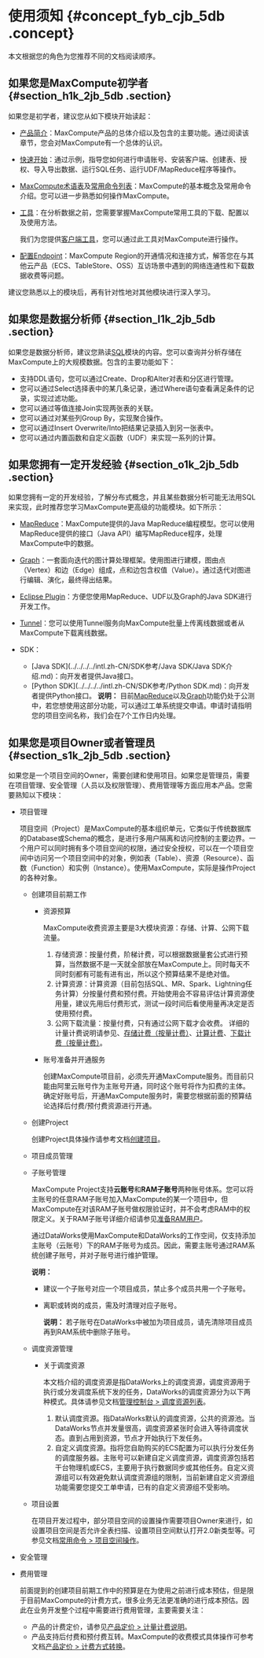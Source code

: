 # 使用须知 {#concept_fyb_cjb_5db .concept}

本文根据您的角色为您推荐不同的文档阅读顺序。

## 如果您是MaxCompute初学者 {#section_h1k_2jb_5db .section}

如果您是初学者，建议您从如下模块开始读起：

-   [产品简介](intl.zh-CN/产品简介/什么是MaxCompute.md)：MaxCompute产品的总体介绍以及包含的主要功能。通过阅读该章节，您会对MaxCompute有一个总体的认识。
-   [快速开始](../../../../intl.zh-CN/准备工作/安装并配置客户端.md)：通过示例，指导您如何进行申请账号、安装客户端、创建表、授权、导入导出数据、运行SQL任务、运行UDF/MapReduce程序等操作。
-   [MaxCompute术语表](intl.zh-CN/产品简介/基本概念/MaxCompute术语表.md#)及[常用命令列表](../../../../intl.zh-CN/开发/常用命令/常用命令列表.md#)：MaxCompute的基本概念及常用命令介绍。您可以进一步熟悉如何操作MaxCompute。
-   [工具](../../../../intl.zh-CN/工具及下载/客户端.md)：在分析数据之前，您需要掌握MaxCompute常用工具的下载、配置以及使用方法。

    我们为您提供[客户端工具](../../../../intl.zh-CN/工具及下载/客户端.md)，您可以通过此工具对MaxCompute进行操作。

-   [配置Endpoint](../../../../intl.zh-CN/准备工作/配置Endpoint.md#)：MaxCompute Region的开通情况和连接方式，解答您在与其他云产品（ECS、TableStore、OSS）互访场景中遇到的网络连通性和下载数据收费等问题。

建议您熟悉以上的模块后，再有针对性地对其他模块进行深入学习。

## 如果您是数据分析师 {#section_l1k_2jb_5db .section}

如果您是数据分析师，建议您熟读[SQL](../../../../intl.zh-CN/开发/SQL及函数/SQL概述.md)模块的内容。您可以查询并分析存储在MaxCompute上的大规模数据。包含的主要功能如下：

-   支持DDL语句，您可以通过Create、Drop和Alter对表和分区进行管理。
-   您可以通过Select选择表中的某几条记录，通过Where语句查看满足条件的记录，实现过滤功能。
-   您可以通过等值连接Join实现两张表的关联。
-   您可以通过对某些列Group By，实现聚合操作。
-   您可以通过Insert Overwrite/Into把结果记录插入到另一张表中。
-   您可以通过内置函数和自定义函数（UDF）来实现一系列的计算。

## 如果您拥有一定开发经验 {#section_o1k_2jb_5db .section}

如果您拥有一定的开发经验，了解分布式概念，并且某些数据分析可能无法用SQL来实现，此时推荐您学习MaxCompute更高级的功能模块。如下所示：

-   [MapReduce](../../../../intl.zh-CN/开发/MapReduce/概要/MapReduce概述.md)：MaxCompute提供的Java MapReduce编程模型。您可以使用MapReduce提供的接口（Java API）编写MapReduce程序，处理MaxCompute中的数据。
-   [Graph](../../../../intl.zh-CN/开发/图模型/图模型概述.md)：一套面向迭代的图计算处理框架。使用图进行建模，图由点（Vertex）和边（Edge）组成，点和边包含权值（Value）。通过迭代对图进行编辑、演化，最终得出结果。
-   [Eclipse Plugin](../../../../intl.zh-CN/工具及下载/Eclipse开发插件/安装Eclipse插件.md)：方便您使用MapReduce、UDF以及Graph的Java SDK进行开发工作。
-   [Tunnel](../../../../intl.zh-CN/开发/数据上传下载/批量数据通道SDK介绍/批量数据通道概要.md)：您可以使用Tunnel服务向MaxCompute批量上传离线数据或者从MaxCompute下载离线数据。
-   SDK：

    -   [Java SDK](../../../../intl.zh-CN/SDK参考/Java SDK/Java SDK介绍.md)：向开发者提供Java接口。
    -   [Python SDK](../../../../intl.zh-CN/SDK参考/Python SDK.md)：向开发者提供Python接口。
    **说明：** 目前[MapReduce](../../../../intl.zh-CN/开发/MapReduce/概要/MapReduce概述.md)以及[Graph](../../../../intl.zh-CN/开发/图模型/图模型概述.md)功能仍处于公测中，若您想使用这部分功能，可以通过工单系统提交申请。申请时请指明您的项目空间名称，我们会在7个工作日内处理。


## 如果您是项目Owner或者管理员 {#section_s1k_2jb_5db .section}

如果您是一个项目空间的Owner，需要创建和使用项目。如果您是管理员，需要在项目管理、安全管理（人员以及权限管理）、费用管理等方面应用本产品。您需要熟知以下模块：

-   项目管理

    项目空间（Project）是MaxCompute的基本组织单元，它类似于传统数据库的Database或Schema的概念，是进行多用户隔离和访问控制的主要边界。一个用户可以同时拥有多个项目空间的权限，通过安全授权，可以在一个项目空间中访问另一个项目空间中的对象，例如表（Table）、资源（Resource）、函数（Function）和实例（Instance）。使用MaxCompute，实际是操作Project的各种对象。

    -   创建项目前期工作
        -   资源预算

            MaxCompute收费资源主要是3大模块资源：存储、计算、公网下载流量。

            1.  存储资源：按量付费，阶梯计费，可以根据数据量套公式进行预算，当然数据不是一天就全部放在MaxCompute上。同时每天不同时刻都有可能有进有出，所以这个预算结果不是绝对值。
            2.  计算资源：计算资源（目前包括SQL、MR、Spark、Lightning任务计算）分按量付费和预付费。开始使用会不容易评估计算资源使用量，建议先用后付费形式，测试一段时间后看使用量再决定是否使用预付费。
            3.  公网下载流量：按量付费，只有通过公网下载才会收费。
            详细的计量计费说明请参见、[存储计费（按量计费）](../../../../intl.zh-CN/产品定价/存储计费（按量计费）.md#)、[计算计费](../../../../intl.zh-CN/产品定价/计算计费.md#)、[下载计费（按量计费）](../../../../intl.zh-CN/产品定价/下载计费（按量计费）.md#)。

        -   账号准备并开通服务

            创建MaxCompute项目前，必须先开通MaxCompute服务。而目前只能由阿里云账号作为主账号开通，同时这个账号将作为扣费的主体。确定好账号后，开通MaxCompute服务时，需要您根据前面的预算结论选择后付费/预付费资源进行开通。

    -   创建Project

        创建Project具体操作请参考文档[创建项目](../../../../intl.zh-CN/准备工作/创建项目.md#)。

    -   项目成员管理
    -   子账号管理

        MaxCompute Project支持**云账号**和**RAM子账号**两种账号体系。您可以将主账号的任意RAM子账号加入MaxCompute的某一个项目中，但MaxCompute在对该RAM子账号做权限验证时，并不会考虑RAM中的权限定义。关于RAM子账号详细介绍请参见[准备RAM用户](../../../../intl.zh-CN/准备工作/管理员使用云账号/准备RAM用户.md#)。

        通过DataWorks使用MaxCompute和DataWorks的工作空间，仅支持添加主账号（云账号）下的RAM子账号为成员。因此，需要主账号通过RAM系统创建子账号，并对子账号进行维护管理。

        **说明：** 

        -   建议一个子账号对应一个项目成员，禁止多个成员共用一个子账号。
        -   离职或转岗的成员，需及时清理对应子账号。

            **说明：** 若子账号在DataWorks中被加为项目成员，请先清除项目成员再到RAM系统中删除子账号。

    -   调度资源管理
        -   关于调度资源

            本文档介绍的调度资源是指DataWorks上的调度资源，调度资源用于执行或分发调度系统下发的任务，DataWorks的调度资源分为以下两种模式。具体请参见文档[管理控制台 \> 调度资源列表](../../../../intl.zh-CN/管理控制台/资源组列表.md#)。

            1.  默认调度资源。指DataWorks默认的调度资源，公共的资源池。当DataWorks节点并发量很高，调度资源紧张时会进入等待调度状态。直到占用到资源，节点才开始执行下发任务。
            2.  自定义调度资源。指将您自助购买的ECS配置为可以执行分发任务的调度服务器。主账号可以新建自定义调度资源，调度资源包括若干台物理机或ECS，主要用于执行数据同步或其他任务。自定义资源组可以有效避免默认调度资源组的限制，当前新建自定义资源组功能需要您提交工单申请，已有的自定义资源组不受影响。
    -   项目设置

        在项目开发过程中，部分项目空间的设置操作需要项目Owner来进行，如设置项目空间是否允许全表扫描、设置项目空间默认打开2.0新类型等。可参见文档[常用命令 \> 项目空间操作](../../../../intl.zh-CN/开发/常用命令/项目空间操作.md#)。

-   安全管理
-   费用管理

    前面提到的创建项目前期工作中的预算是在为使用之前进行成本预估，但是限于目前MaxCompute的计费方式，很多业务无法更准确的进行成本预估。因此在业务开发整个过程中需要进行费用管理，主要需要关注：

    -   产品的计费定价，请参见[产品定价 \> 计量计费说明](../../../../intl.zh-CN/产品定价/计量计费说明.md#)。
    -   产品支持后付费和预付费互转。MaxCompute的收费模式具体操作可参考文档[产品定价 \> 计费方式转换](../../../../intl.zh-CN/产品定价/计费方式转换.md#)。

